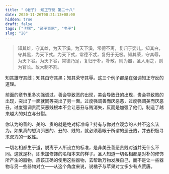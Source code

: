 ```yaml
---
title: "《老子》 知正守反 第二十八"
date: 2020-11-26T00:21:13+08:00
hidden: true
draft: false
tags: ["卡揣", "诸子百家", "老子"]
slug: "28"
---
```


> 知其雄，守其雌，为天下溪。为天下溪，常德不离，复归于婴儿。知其白，守其黑，为天下式。为天下式，常德不忒，复归于无极。知其荣，守其辱，为天下谷。为天下谷，常德乃足，复归于朴。朴散，则为器，圣人用之，则为官长。故大制不割。

知其雄守其雌；知其白守其黒；知其荣守其辱。这三个例子都是在强调知正守反的道理。

前面的章节里多次强调过，善会导致恶的出现，美会导致丑的出现，贵会导致贱的出现，突出了一面就同等突出了另一面。过度强调善而厌恶恶，过度强调美而厌恶丑，过度强调贵而厌恶贱根本不会让恶丑与贱消失，反而是加强了他们，制造了越来越大的对立与分裂。

你认为的善的、美的、贵的就是绝对标准吗？持有与你对立观念的人并不这么认为。如果真的想消弭恶的、丑的、贱的，就必须着眼于所谓的恶丑贱，并去积极寻求双方的一致性。

一切名相都生于道，脱离于人所设立的标准，是非美丑善恶贵贱对道并无什么不同。这就是朴，即未加修饰的名相本来的样子。圣人知道一切名相都是对朴的修饰所产生的器物，应该正确的使用这些器物，去帮助万物发展自己，而不是让一些器物与另一些器物对立——从这个角度来说，说橘子与苹果对立多少有点荒唐。